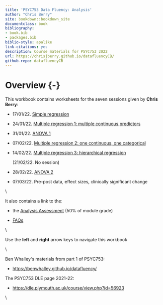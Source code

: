 ```yaml
--- 
title: 'PSYC753 Data Fluency: Analysis'
author: "Chris Berry"
site: bookdown::bookdown_site
documentclass: book
bibliography:
- book.bib
- packages.bib
biblio-style: apalike
link-citations: yes
description: Course materials for PSYC753 2022
url: https://chrisjberry.github.io/datafluencyCB/
github-repo: datafluencyCB
---
```


<!--
commented text
commented text
--> 





# Overview {-}


This workbook contains worksheets for the seven sessions given by **Chris Berry**:  

- 17/01/22. [Simple regression](#simple1)
 
- 24/01/22. [Multiple regression 1: multiple continuous predictors](#multiple1)

- 31/01/22. [ANOVA 1](#anova1)

- 07/02/22. [Multiple regression 2: one continuous, one categorical](#multiple2)

- 14/02/22. [Multiple regression 3: hierarchical regression](#multiple3)

  (21/02/22. No session)

- 28/02/22. [ANOVA 2](#anova2)

- 07/03/22. Pre-post data, effect sizes, clinically significant change

\

It also contains a link to the:

- the [Analysis Assessment](#assessment2022) (50% of module grade)

- [FAQs](#faqs)


\

Use the **left** and **right** arrow keys to navigate this workbook

\

Ben Whalley's materials from part 1 of PSYC753:

* https://benwhalley.github.io/datafluency/

The PSYC753 DLE page 2021-22:

* https://dle.plymouth.ac.uk/course/view.php?id=56923


\

